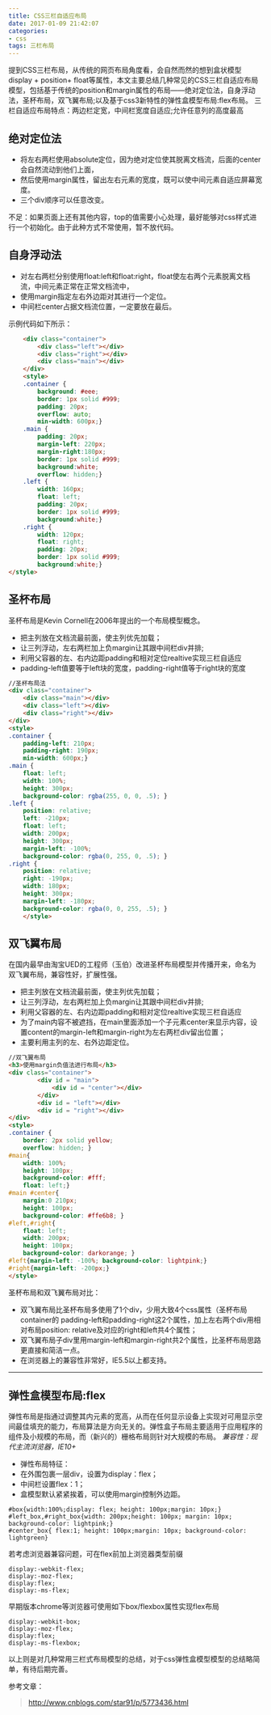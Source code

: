 ```yaml
---
title: CSS三栏自适应布局
date: 2017-01-09 21:42:07
categories:
- css
tags: 三栏布局
---
```

提到CSS三栏布局，从传统的网页布局角度看，会自然而然的想到盒状模型display + position+ float等属性，本文主要总结几种常见的CSS三栏自适应布局模型，包括基于传统的position和margin属性的布局——绝对定位法，自身浮动法，圣杯布局，双飞翼布局;以及基于css3新特性的弹性盒模型布局:flex布局。
	三栏自适应布局特点：两边栏定宽，中间栏宽度自适应;允许任意列的高度最高

## 绝对定位法

  - 将左右两栏使用absolute定位，因为绝对定位使其脱离文档流，后面的center会自然流动到他们上面，
  - 然后使用margin属性，留出左右元素的宽度，既可以使中间元素自适应屏幕宽度。 
  - 三个div顺序可以任意改变。

不足：如果页面上还有其他内容，top的值需要小心处理，最好能够对css样式进行一个初始化。由于此种方式不常使用，暂不放代码。

## 自身浮动法

 - 对左右两栏分别使用float:left和float:right，float使左右两个元素脱离文档流，中间元素正常在正常文档流中，
 - 使用margin指定左右外边距对其进行一个定位。
 - 中间栏center占据文档流位置，一定要放在最后。

示例代码如下所示：

```html
	<div class="container">
	    <div class="left"></div>
	    <div class="right"></div>
	    <div class="main"></div>
	</div>
	<style>
	.container { 
		background: #eee;
		border: 1px solid #999;
		padding: 20px;
		overflow: auto;
		min-width: 600px;}
	.main { 
		padding: 20px;
		margin-left: 220px;
		margin-right:180px;
		border: 1px solid #999;
		background:white;
		overflow: hidden;}
	.left { 
		width: 160px;
		float: left;
		padding: 20px;
		border: 1px solid #999;
		background:white;}
	.right { 
		width: 120px;
		float: right;
		padding: 20px;
		border: 1px solid #999;
		background:white;}
</style>
```

## 圣杯布局

 圣杯布局是Kevin Cornell在2006年提出的一个布局模型概念。
 - 把主列放在文档流最前面，使主列优先加载；
 - 让三列浮动，左右两栏加上负margin让其跟中间栏div并排;
 - 利用父容器的左、右内边距padding和相对定位realtive实现三栏自适应
 - padding-left值要等于left块的宽度，padding-right值等于right块的宽度
 
```html
//圣杯布局法
<div class="container">
    <div class="main"></div>
    <div class="left"></div>
    <div class="right"></div>
</div>
<style>
.container { 
	padding-left: 210px; 
	padding-right: 190px; 
	min-width: 600px;}
.main { 
	float: left;  
	width: 100%;  
	height: 300px; 
	background-color: rgba(255, 0, 0, .5); }
.left { 
	position: relative; 
	left: -210px; 
	float: left; 
	width: 200px; 
	height: 300px; 
	margin-left: -100%;
	background-color: rgba(0, 255, 0, .5); }
.right {  
	position: relative; 
	right: -190px;  
	width: 180px;  
	height: 300px;  
	margin-left: -180px;
	background-color: rgba(0, 0, 255, .5); }
	</style>
```

## 双飞翼布局
在国内最早由淘宝UED的工程师（玉伯）改进圣杯布局模型并传播开来，命名为双飞翼布局，兼容性好，扩展性强。
 - 把主列放在文档流最前面，使主列优先加载；
 - 让三列浮动，左右两栏加上负margin让其跟中间栏div并排;
 - 利用父容器的左、右内边距padding和相对定位realtive实现三栏自适应
 - 为了main内容不被遮挡，在main里面添加一个子元素center来显示内容，设置content的margin-left和margin-right为左右两栏div留出位置；
 - 主要利用主列的左、右外边距定位。

```html
//双飞翼布局
<h3>使用margin负值法进行布局</h3> 
<div class="container">
        <div id = "main"> 
            <div id = "center"></div> 
        </div> 
        <div id = "left"></div> 
        <div id = "right"></div>
</div>
<style>
.container { 
	border: 2px solid yellow; 
	overflow: hidden; }
#main{ 
	width: 100%;
	height: 100px; 
	background-color: #fff;
	float: left;}
#main #center{ 
	margin:0 210px; 
	height: 100px;
	background-color: #ffe6b8; }
#left,#right{ 
	float: left;
	width: 200px;
	height: 100px;
	background-color: darkorange; }
#left{margin-left: -100%; background-color: lightpink;}
#right{margin-left: -200px;}
</style>
```

圣杯布局和双飞翼布局对比：

 - 双飞翼布局比圣杯布局多使用了1个div，少用大致4个css属性（圣杯布局container的 padding-left和padding-right这2个属性，加上左右两个div用相对布局position: relative及对应的right和left共4个属性；
 - 双飞翼布局子div里用margin-left和margin-right共2个属性，比圣杯布局思路更直接和简洁一点。
 - 在浏览器上的兼容性非常好，IE5.5以上都支持。


----------
## 弹性盒模型布局:flex
弹性布局是指通过调整其内元素的宽高，从而在任何显示设备上实现对可用显示空间最佳填充的能力，布局算法是方向无关的。弹性盒子布局主要适用于应用程序的组件及小规模的布局，而（新兴的）栅格布局则针对大规模的布局。
*兼容性：现代主流浏览器，IE10+*

 - 弹性布局特征：
 - 在外围包裹一层div，设置为display：flex；
 - 中间栏设置flex：1；
 - 盒模型默认紧紧挨着，可以使用margin控制外边距。

```
#box{width:100%;display: flex; height: 100px;margin: 10px;} 
#left_box,#right_box{width: 200px;height: 100px; margin: 10px; background-color: lightpink;} 
#center_box{ flex:1; height: 100px;margin: 10px; background-color: lightgreen}
```

若考虑浏览器兼容问题，可在flex前加上浏览器类型前缀

```
display:-webkit-flex;
display:-moz-flex;
display:flex;
display:-ms-flex;

```

早期版本chrome等浏览器可使用如下box/flexbox属性实现flex布局

```
display:-webkit-box;
display:-moz-flex;
display:flex;
display:-ms-flexbox;

```

以上则是对几种常用三栏式布局模型的总结，对于css弹性盒模型模型的总结略简单，有待后期完善。


参考文章：
> http://www.cnblogs.com/star91/p/5773436.html
